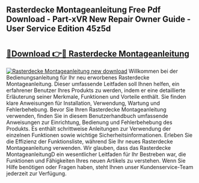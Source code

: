## Rasterdecke Montageanleitung Free Pdf Download - Part-xVR New Repair Owner Guide - User Service Edition 45z5d

# <h2><a href="http://df7sfh1.blite.top/?on=Rasterdecke+Montageanleitung">🔗Download 👉🔴 Rasterdecke Montageanleitung</a></h2>

[![Rasterdecke Montageanleitung new download](https://i.imgur.com/lujVjoI.png)](http://df7sfh1.blite.top/?on=Rasterdecke+Montageanleitung)
Willkommen bei der Bedienungsanleitung für Ihr neu erworbenes Rasterdecke Montageanleitung. Dieser umfassende Leitfaden soll Ihnen helfen, ein erfahrener Benutzer Ihres Produkts zu werden, indem er eine detaillierte Erläuterung seiner Merkmale, Funktionen und Vorteile enthält. Sie finden klare Anweisungen für Installation, Verwendung, Wartung und Fehlerbehebung. Bevor Sie Ihren Rasterdecke Montageanleitung verwenden, finden Sie in diesem Benutzerhandbuch umfassende Anweisungen zur Einrichtung, Bedienung und Fehlerbehebung des Produkts. Es enthält schrittweise Anleitungen zur Verwendung der einzelnen Funktionen sowie wichtige Sicherheitsinformationen. Erleben Sie die Effizienz der Funktionsliste, während Sie Ihr neues Rasterdecke Montageanleitung verwenden. Wir glauben, dass das Rasterdecke MontageanleitungD ein wesentlicher Leitfaden für Ihr Bestreben war, die Funktionen und Fähigkeiten Ihres neuen Artikels zu verstehen. Wenn Sie Hilfe benötigen oder Fragen haben, steht Ihnen unser Kundenservice-Team jederzeit zur Verfügung.
